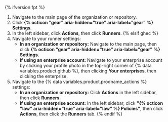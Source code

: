 {% ifversion fpt %}
1. Navigate to the main page of the organization or repository.
1. Click **{% octicon "gear" aria-hidden="true" aria-label="gear" %} Settings**.
1. In the left sidebar, click **Actions**, then click **Runners**.
{% elsif ghec %}
1. Navigate to your runner settings:
   * **In an organization or repository:** Navigate to the main page, then click **{% octicon "gear" aria-hidden="true" aria-label="gear" %} Settings**.
   * **If using an enterprise account:** Navigate to your enterprise account by clicking your profile photo in the top-right corner of {% data variables.product.github %}, then clicking **Your enterprises**, then clicking the enterprise.
1. Navigate to the {% data variables.product.prodname_actions %} settings:
   * **In an organization or repository:** Click **Actions** in the left sidebar, then click **Runners**.
   * **If using an enterprise account:** In the left sidebar, click **"{% octicon "law" aria-hidden="true" aria-label="law" %} Policies"**, then click **Actions**, then click the **Runners** tab.
{% endif %}
